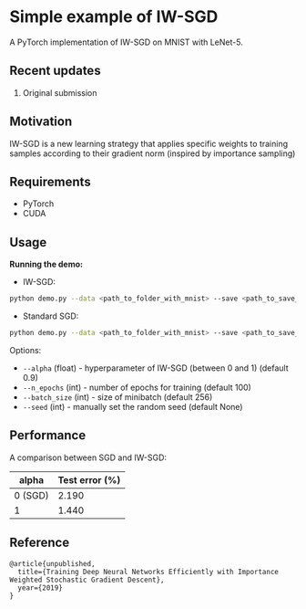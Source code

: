 # Simple example of IW-SGD
A PyTorch implementation of IW-SGD on MNIST with LeNet-5.

## Recent updates
1. Original submission

## Motivation
IW-SGD is a new learning strategy that applies specific weights to training samples according to their gradient norm (inspired by importance sampling)

## Requirements
- PyTorch
- CUDA

## Usage

**Running the demo:**

- IW-SGD:

```sh
python demo.py --data <path_to_folder_with_mnist> --save <path_to_save_dir> --alpha=0.9
```

- Standard SGD:

```sh
python demo.py --data <path_to_folder_with_mnist> --save <path_to_save_dir> --alpha=0
```

Options:
- `--alpha` (float) - hyperparameter of IW-SGD (between 0 and 1) (default 0.9)
- `--n_epochs` (int) - number of epochs for training (default 100)
- `--batch_size` (int) - size of minibatch (default 256)
- `--seed` (int) - manually set the random seed (default None)

## Performance

A comparison between SGD and IW-SGD:

|    alpha    | Test error (%) |
|-------------|----------------|
| 0 (SGD)     |     2.190      |
| 1           |     1.440      |

## Reference

```
@article{unpublished,
  title={Training Deep Neural Networks Efficiently with Importance Weighted Stochastic Gradient Descent},
  year={2019}
}
```
